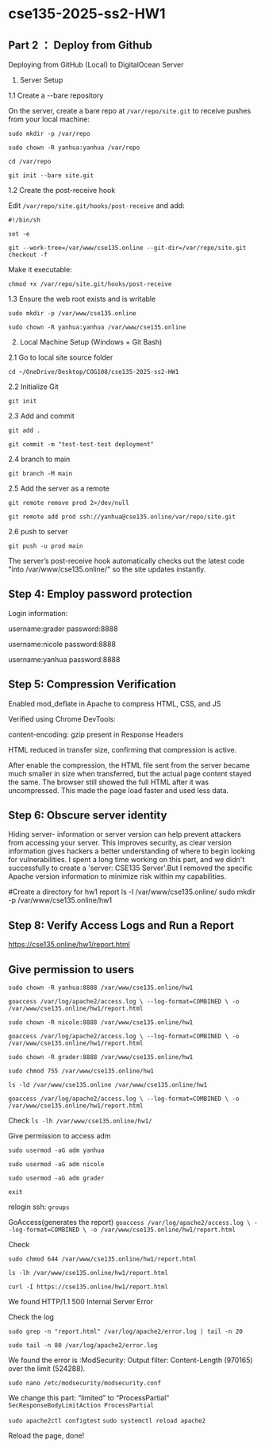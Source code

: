 # cse135-2025-ss2-HW1

## Part 2 ： Deploy from Github

Deploying from GitHub (Local) to DigitalOcean Server

1. Server Setup
   
1.1 Create a --bare repository

On the server, create a bare repo at `/var/repo/site.git` to receive pushes from your local machine:

`sudo mkdir -p /var/repo`

`sudo chown -R yanhua:yanhua /var/repo`

`cd /var/repo`

`git init --bare site.git`

1.2 Create the post-receive hook

Edit `/var/repo/site.git/hooks/post-receive` and add:

`#!/bin/sh`

`set -e`

`git --work-tree=/var/www/cse135.online --git-dir=/var/repo/site.git checkout -f`

Make it executable:

`chmod +x /var/repo/site.git/hooks/post-receive`

1.3 Ensure the web root exists and is writable

`sudo mkdir -p /var/www/cse135.online`

`sudo chown -R yanhua:yanhua /var/www/cse135.online`

2. Local Machine Setup (Windows + Git Bash)

2.1 Go to local site source folder

`cd ~/OneDrive/Desktop/COG108/cse135-2025-ss2-HW1`

2.2 Initialize Git

`git init`

2.3 Add and commit

`git add .`

`git commit -m "test-test-test deployment"`

2.4 branch to main

`git branch -M main`

2.5 Add the server as a remote

`git remote remove prod 2>/dev/null`

`git remote add prod ssh://yanhua@cse135.online/var/repo/site.git`

2.6 push to server

`git push -u prod main`

The server’s post-receive hook automatically checks out the latest code "into /var/www/cse135.online/" so the site updates instantly.

   
## Step 4: Employ password protection

Login information: 

username:grader
password:8888

username:nicole
password:8888

username:yanhua
password:8888


## Step 5: Compression Verification

Enabled mod_deflate in Apache to compress HTML, CSS, and JS

Verified using Chrome DevTools:

content-encoding: gzip present in Response Headers

HTML reduced in transfer size, confirming that compression is active.

After enable the compression, the HTML file sent from the server became much smaller in size when transferred, but the actual page content stayed the same. The browser still showed the full HTML after it was uncompressed. This made the page load faster and used less data.


## Step 6: Obscure server identity

Hiding server- information or server version can help prevent attackers from accessing your server. This improves security, as clear version information gives hackers a better understanding of where to begin looking for vulnerabilities. I spent a long time working on this part, and we didn't successfully to create a 'server: CSE135 Server'.But I removed the specific Apache version information to minimize risk within my capabilities.

#Create a directory for hw1 report
ls -l /var/www/cse135.online/
sudo mkdir -p /var/www/cse135.online/hw1

## Step 8: Verify Access Logs and Run a Report

https://cse135.online/hw1/report.html

## Give permission to users

`sudo chown -R yanhua:8888 /var/www/cse135.online/hw1`

`goaccess /var/log/apache2/access.log \
  --log-format=COMBINED \
  -o /var/www/cse135.online/hw1/report.html`

`sudo chown -R nicole:8888 /var/www/cse135.online/hw1`

`goaccess /var/log/apache2/access.log \
  --log-format=COMBINED \
  -o /var/www/cse135.online/hw1/report.html`

`sudo chown -R grader:8888 /var/www/cse135.online/hw1`

`sudo chmod 755 /var/www/cse135.online/hw1`

`ls -ld /var/www/cse135.online /var/www/cse135.online/hw1`

`goaccess /var/log/apache2/access.log \
  --log-format=COMBINED \
  -o /var/www/cse135.online/hw1/report.html`

Check
`ls -lh /var/www/cse135.online/hw1/`

Give permission to access adm

`sudo usermod -aG adm yanhua`

`sudo usermod -aG adm nicole`

`sudo usermod -aG adm grader`

`exit`

relogin ssh: `groups`

GoAccess(generates the report)
`goaccess /var/log/apache2/access.log \
  --log-format=COMBINED \
  -o /var/www/cse135.online/hw1/report.html`

Check

`sudo chmod 644 /var/www/cse135.online/hw1/report.html`

`ls -lh /var/www/cse135.online/hw1/report.html`

`curl -I https://cse135.online/hw1/report.html`


We found HTTP/1.1 500 Internal Server Error

Check the log

`sudo grep -n "report.html" /var/log/apache2/error.log | tail -n 20`

`sudo tail -n 80 /var/log/apache2/error.log`

We found the error is :ModSecurity: Output filter: Content-Length (970165) over the limit (524288).

`sudo nano /etc/modsecurity/modsecurity.conf`

We change this part: “limited” to “ProcessPartial”
`SecResponseBodyLimitAction ProcessPartial`

`sudo apache2ctl configtest`
`sudo systemctl reload apache2`

Reload the page, done!
